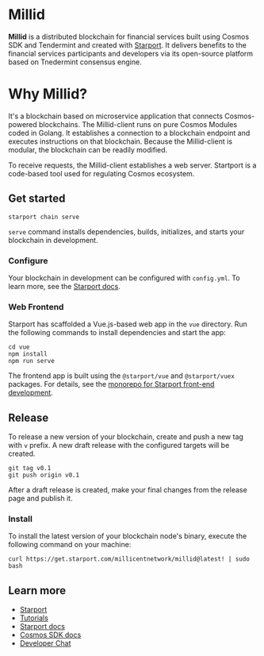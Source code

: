 # Millid
**Millid** is a distributed blockchain for financial services built using Cosmos SDK and Tendermint and created with [Starport](https://starport.com). It delivers benefits to the financial services participants and developers via its open-source platform based on Tnedermint consensus engine. 

# Why Millid?

It's a blockchain based on microservice application that connects Cosmos-powered blockchains. The Millid-client runs on pure Cosmos Modules coded in Golang. It establishes a connection to a blockchain endpoint and executes instructions on that blockchain. Because the Millid-client is modular, the blockchain can be readily modified.

To receive requests, the Millid-client establishes a web server.
Startport is a code-based tool used for regulating Cosmos ecosystem. 

## Get started

```
starport chain serve
```

`serve` command installs dependencies, builds, initializes, and starts your blockchain in development.

### Configure

Your blockchain in development can be configured with `config.yml`. To learn more, see the [Starport docs](https://docs.starport.com).

### Web Frontend

Starport has scaffolded a Vue.js-based web app in the `vue` directory. Run the following commands to install dependencies and start the app:

```
cd vue
npm install
npm run serve
```

The frontend app is built using the `@starport/vue` and `@starport/vuex` packages. For details, see the [monorepo for Starport front-end development](https://github.com/tendermint/vue).

## Release
To release a new version of your blockchain, create and push a new tag with `v` prefix. A new draft release with the configured targets will be created.

```
git tag v0.1
git push origin v0.1
```

After a draft release is created, make your final changes from the release page and publish it.

### Install
To install the latest version of your blockchain node's binary, execute the following command on your machine:

```
curl https://get.starport.com/millicentnetwork/millid@latest! | sudo bash
```


## Learn more

- [Starport](https://starport.com)
- [Tutorials](https://docs.starport.com/guide)
- [Starport docs](https://docs.starport.com)
- [Cosmos SDK docs](https://docs.cosmos.network)
- [Developer Chat](https://discord.gg/H6wGTY8sxw)
